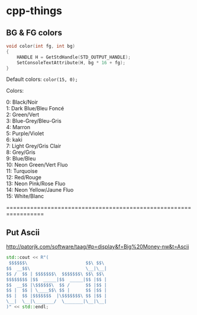 # cpp-things

## BG & FG colors

```cpp
void color(int fg, int bg)
{
    HANDLE H = GetStdHandle(STD_OUTPUT_HANDLE);
    SetConsoleTextAttribute(H, bg * 16 + fg);
}
```
Default colors: `color(15, 0);`

Colors:

0: Black/Noir<br>
1: Dark Blue/Bleu Foncé<br>
2: Green/Vert<br>
3: Blue-Grey/Bleu-Gris<br>
4: Marron<br>
5: Purple/Violet<br>
6: kaki<br>
7: Light Grey/Gris Clair<br>
8: Grey/Gris<br>
9: Blue/Bleu<br>
10: Neon Green/Vert Fluo<br>
11: Turquoise<br>
12: Red/Rouge<br>
13: Neon Pink/Rose Fluo<br>
14: Neon Yellow/Jaune Fluo<br>
15: White/Blanc<br>

=================================================================<br>
## Put Ascii

http://patorjk.com/software/taag/#p=display&f=Big%20Money-nw&t=Ascii

```cpp
std::cout << R"(
 $$$$$$\                      $$\ $$\ 
$$  __$$\                     \__|\__|
$$ /  $$ | $$$$$$$\  $$$$$$$\ $$\ $$\ 
$$$$$$$$ |$$  _____|$$  _____|$$ |$$ |
$$  __$$ |\$$$$$$\  $$ /      $$ |$$ |
$$ |  $$ | \____$$\ $$ |      $$ |$$ |
$$ |  $$ |$$$$$$$  |\$$$$$$$\ $$ |$$ |
\__|  \__|\_______/  \_______|\__|\__|
)" << std::endl;
```
